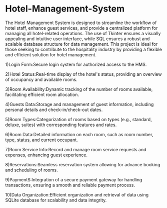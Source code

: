 # Hotel-Management-System
The Hotel Management System is designed to streamline the workflow of hotel staff, 
enhance guest services, and provide a centralized platform for managing all hotel-related
operations. The use of Tkinter ensures a visually appealing and intuitive user interface, 
while SQL ensures a robust and scalable database structure for data management.
This project is ideal for those seeking to contribute to the hospitality industry by 
providing a flexible and efficient solution for hotel management.

1)Login Form:Secure login system for authorized access to the HMS.

2)Hotel Status:Real-time display of the hotel's status, providing an overview of occupancy and available rooms.

3)Room Availability:Dynamic tracking of the number of rooms available, facilitating efficient room allocation.

4)Guests Data:Storage and management of guest information, including personal details and check-in/check-out dates.

5)Room Types:Categorization of rooms based on types (e.g., standard, deluxe, suites) with corresponding features and rates.

6)Room Data:Detailed information on each room, such as room number, type, status, and current occupant.

7)Room Service Info:Record and manage room service requests and expenses, enhancing guest experience.

8)Reservations:Seamless reservation system allowing for advance booking and scheduling of rooms.

9)PaymentS:Integration of a secure payment gateway for handling transactions, ensuring a smooth and reliable payment process.

10)Data Organization:Efficient organization and retrieval of data using SQLite database for scalability and data integrity.





